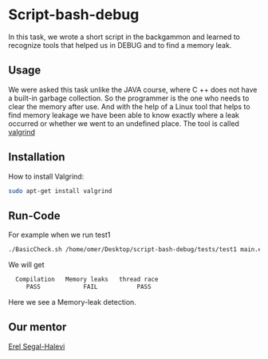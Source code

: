 # Script-bash-debug

In this task, we wrote a short script in the backgammon and learned to recognize tools that helped us in DEBUG and to find a memory leak.

## Usage

We were asked this task unlike the JAVA course, where C ++ does not have a built-in garbage collection. 
So the programmer is the one who needs to clear the memory after use.
And with the help of a Linux tool that helps to find memory leakage we have been able to know exactly where a leak occurred or whether we went to an undefined place.
The tool is called [valgrind](https://en.wikipedia.org/wiki/Valgrind)

## Installation

How to install Valgrind:

```bash
sudo apt-get install valgrind
```

## Run-Code

For example when we run test1 

```bash
./BasicCheck.sh /home/omer/Desktop/script-bash-debug/tests/test1 main.exe
```
We will get

```bash
  Compilation   Memory leaks   thread race
     PASS            FAIL           PASS
```
Here we see a Memory-leak detection.

## Our mentor

[Erel Segal-Halevi](https://github.com/erelsgl/ariel-cpp-5779) 

